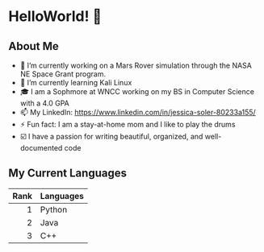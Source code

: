 # HelloWorld! 👋

## About Me
- 🔭 I’m currently working on a Mars Rover simulation through the NASA NE Space Grant program.
- 🌱 I’m currently learning Kali Linux
- 🎓 I am a Sophmore at WNCC working on my BS in Computer Science with a 4.0 GPA
- 📫 My LinkedIn: https://www.linkedin.com/in/jessica-soler-80233a155/
- ⚡ Fun fact: I am a stay-at-home mom and I like to play the drums
- ☑️ I have a passion for writing beautiful, organized, and well-documented code

## My Current Languages
| Rank | Languages |
|-----:|-----------|
|     1| Python    |
|     2| Java      |
|     3| C++       |
